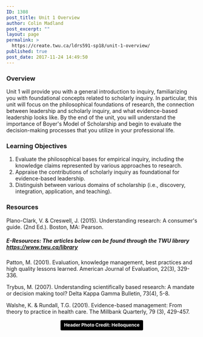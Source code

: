 ```yaml
---
ID: 1308
post_title: Unit 1 Overview
author: Colin Madland
post_excerpt: ""
layout: page
permalink: >
  https://create.twu.ca/ldrs591-sp18/unit-1-overview/
published: true
post_date: 2017-11-24 14:49:50
---
```

<h3>Overview</h3>

Unit 1 will provide you with a general introduction to inquiry, familiarizing you with foundational concepts related to scholarly inquiry. In particular, this unit will focus on the philosophical foundations of research, the connection between leadership and scholarly inquiry, and what evidence-based leadership looks like. By the end of the unit, you will understand the importance of Boyer's Model of Scholarship and begin to evaluate the decision-making processes that you utilize in your professional life.

<h3>Learning Objectives</h3>

<ol>
<li>Evaluate the philosophical bases for empirical inquiry, including the knowledge claims represented by various approaches to research.</li>
<li>Appraise the contributions of scholarly inquiry as foundational for evidence-based leadership.</li>
<li>Distinguish between various domains of scholarship (i.e., discovery, integration, application, and teaching).</li>
</ol>

<h3>Resources</h3>

Plano-Clark, V. &amp; Creswell, J. (2015). Understanding research: A consumer's guide. (2nd Ed.). Boston, MA: Pearson.

<h5>E-Resources: The articles below can be found through the TWU library <a href="https://www.twu.ca/library">https://www.twu.ca/library</a></h5>

Patton, M. (2001). Evaluation, knowledge management, best practices and high quality lessons learned. American Journal of Evaluation, 22(3), 329-336.

Trybus, M. (2007). Understanding scientifically based research: A mandate or decision making tool? Delta Kappa Gamma Bulletin, 73(4), 5-8.

Walshe, K. &amp; Rundall, T.G. (2001). Evidence-based management: From theory to practice in health care. The Millbank Quarterly, 79 (3), 429-457.

<p style="text-align: center;"><a style="background-color: black; color: white; text-decoration: none; padding: 4px 6px; font-family: -apple-system, BlinkMacSystemFont, 'San Francisco', 'Helvetica Neue', Helvetica, Ubuntu, Roboto, Noto, 'Segoe UI', Arial, sans-serif; font-size: 12px; font-weight: bold; line-height: 1.2; display: inline-block; border-radius: 3px;" title="Download free do whatever you want high-resolution photos from Helloquence" href="https://unsplash.com/@helloquence?utm_medium=referral&amp;utm_campaign=photographer-credit&amp;utm_content=creditBadge" target="_blank" rel="noopener noreferrer"><span style="display: inline-block; padding: 2px 3px;">Header Photo Credit: Helloquence</span></a></p>